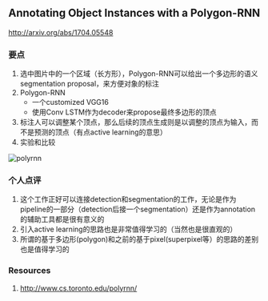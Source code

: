 ## Annotating Object Instances with a Polygon-RNN

http://arxiv.org/abs/1704.05548

### 要点

1. 选中图片中的一个区域（长方形），Polygon-RNN可以给出一个多边形的语义segmentation proposal，来方便对象的标注
2. Polygon-RNN
    * 一个customized VGG16
    * 使用Conv LSTM作为decoder来propose最终多边形的顶点
3. 标注人可以调整某个顶点，那么后续的顶点生成则是以调整的顶点为输入，而不是预测的顶点（有点active learning的意思）
4. 实验和比较

![polyrnn](/images/plyrnn.png)

### 个人点评

1. 这个工作正好可以连接detection和segmentation的工作，无论是作为pipeline的一部分（detection后接一个segmentation）还是作为annotation的辅助工具都是很有意义的
2. 引入active learning的思路也是非常值得学习的（当然也是很直观的）
3. 所谓的基于多边形(polygon)和之前的基于pixel(superpixel等）的思路的差别也是值得学习的


### Resources

1. http://www.cs.toronto.edu/polyrnn/
